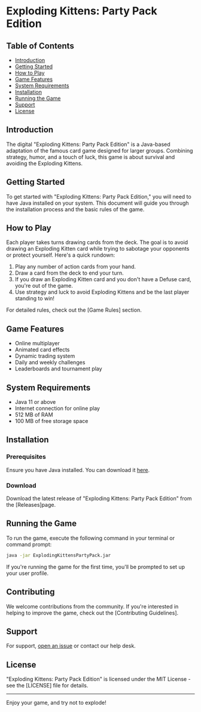 # Exploding Kittens: Party Pack Edition

## Table of Contents
- [Introduction](#introduction)
- [Getting Started](#getting-started)
- [How to Play](#how-to-play)
- [Game Features](#game-features)
- [System Requirements](#system-requirements)
- [Installation](#installation)
- [Running the Game](#running-the-game)
- [Support](#support)
- [License](#license)

## Introduction
The digital "Exploding Kittens: Party Pack Edition" is a Java-based adaptation of the famous card game designed for larger groups. Combining strategy, humor, and a touch of luck, this game is about survival and avoiding the Exploding Kittens.

## Getting Started
To get started with "Exploding Kittens: Party Pack Edition," you will need to have Java installed on your system. This document will guide you through the installation process and the basic rules of the game.

## How to Play
Each player takes turns drawing cards from the deck. The goal is to avoid drawing an Exploding Kitten card while trying to sabotage your opponents or protect yourself. Here's a quick rundown:

1. Play any number of action cards from your hand.
2. Draw a card from the deck to end your turn.
3. If you draw an Exploding Kitten card and you don't have a Defuse card, you're out of the game.
4. Use strategy and luck to avoid Exploding Kittens and be the last player standing to win!

For detailed rules, check out the [Game Rules] section.

## Game Features
- Online multiplayer
- Animated card effects
- Dynamic trading system
- Daily and weekly challenges
- Leaderboards and tournament play

## System Requirements
- Java 11 or above
- Internet connection for online play
- 512 MB of RAM
- 100 MB of free storage space

## Installation

### Prerequisites
Ensure you have Java installed. You can download it [here](https://www.oracle.com/java/technologies/javase-jdk11-downloads.html).

### Download
Download the latest release of "Exploding Kittens: Party Pack Edition" from the [Releases]page.

## Running the Game
To run the game, execute the following command in your terminal or command prompt:

```sh
java -jar ExplodingKittensPartyPack.jar
```
If you're running the game for the first time, you'll be prompted to set up your user profile.

## Contributing
We welcome contributions from the community. If you're interested in helping to improve the game, check out the [Contributing Guidelines].

## Support
For support, [open an issue](https://github.com/your-repo/exploding-kittens/issues) or contact our help desk.

## License
"Exploding Kittens: Party Pack Edition" is licensed under the MIT License - see the [LICENSE] file for details.

---

Enjoy your game, and try not to explode!
